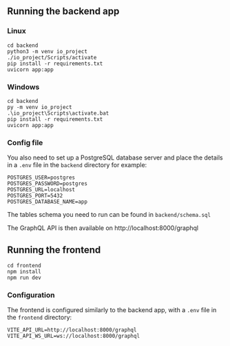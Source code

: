 ## Running the backend app

### Linux
```
cd backend
python3 -m venv io_project
./io_project/Scripts/activate
pip install -r requirements.txt
uvicorn app:app
```

### Windows
```
cd backend
py -m venv io_project
.\io_project\Scripts\activate.bat
pip install -r requirements.txt
uvicorn app:app
```

### Config file
You also need to set up a PostgreSQL database server and place the details in a `.env` file in the `backend` directory for example:
```
POSTGRES_USER=postgres
POSTGRES_PASSWORD=postgres
POSTGRES_URL=localhost
POSTGRES_PORT=5432
POSTGRES_DATABASE_NAME=app
```
The tables schema you need to run can be found in `backend/schema.sql`

The GraphQL API is then available on http://localhost:8000/graphql

## Running the frontend
```
cd frontend
npm install
npm run dev
```

### Configuration
The frontend is configured similarly to the backend app, with a `.env` file in the `frontend` directory:

```
VITE_API_URL=http://localhost:8000/graphql
VITE_API_WS_URL=ws://localhost:8000/graphql
```
